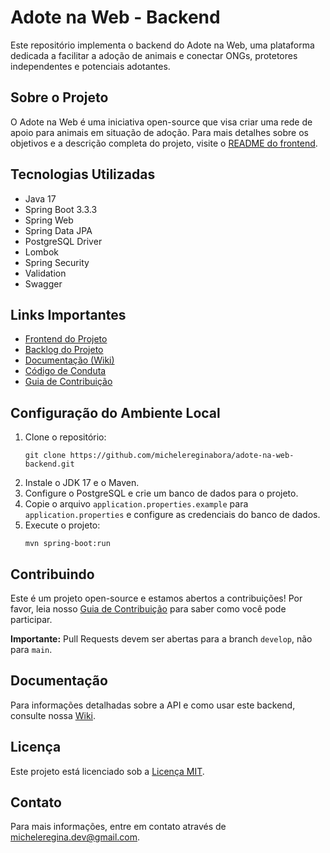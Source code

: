 # Adote na Web - Backend

Este repositório implementa o backend do Adote na Web, uma plataforma dedicada a facilitar a adoção de animais e conectar ONGs, protetores independentes e potenciais adotantes.

## Sobre o Projeto

O Adote na Web é uma iniciativa open-source que visa criar uma rede de apoio para animais em situação de adoção. Para mais detalhes sobre os objetivos e a descrição completa do projeto, visite o [README do frontend](https://github.com/michelereginabora/adote-na-web-frontend#readme).

## Tecnologias Utilizadas

- Java 17
- Spring Boot 3.3.3
- Spring Web
- Spring Data JPA
- PostgreSQL Driver
- Lombok
- Spring Security
- Validation
- Swagger

## Links Importantes

- [Frontend do Projeto](https://github.com/michelereginabora/adote-na-web-frontend)
- [Backlog do Projeto](https://github.com/users/michelereginabora/projects/12)
- [Documentação (Wiki)](https://github.com/michelereginabora/adote-na-web-backend/wiki)
- [Código de Conduta](CODE_OF_CONDUCT.md)
- [Guia de Contribuição](CONTRIBUTING.md)

## Configuração do Ambiente Local

1. Clone o repositório:
   ```
   git clone https://github.com/michelereginabora/adote-na-web-backend.git
   ```
2. Instale o JDK 17 e o Maven.
3. Configure o PostgreSQL e crie um banco de dados para o projeto.
4. Copie o arquivo `application.properties.example` para `application.properties` e configure as credenciais do banco de dados.
5. Execute o projeto:
   ```
   mvn spring-boot:run
   ```

## Contribuindo

Este é um projeto open-source e estamos abertos a contribuições! Por favor, leia nosso [Guia de Contribuição](CONTRIBUTING.md) para saber como você pode participar.

**Importante:** Pull Requests devem ser abertas para a branch `develop`, não para `main`.

## Documentação

Para informações detalhadas sobre a API e como usar este backend, consulte nossa [Wiki](https://github.com/michelereginabora/adote-na-web-backend/wiki).

## Licença

Este projeto está licenciado sob a [Licença MIT](LICENSE).

## Contato

Para mais informações, entre em contato através de [micheleregina.dev@gmail.com](mailto:micheleregina.dev@gmail.com).

